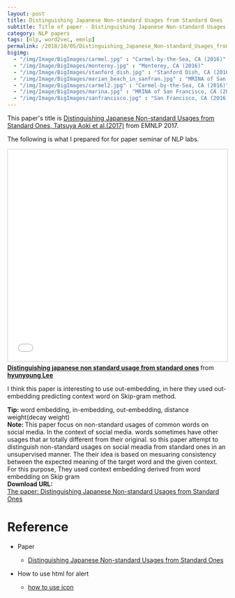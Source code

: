 ```yaml
---
layout: post
title: Distinguishing Japanese Non-standard Usages from Standard Ones
subtitle: Title of paper - Distinguishing Japanese Non-standard Usages from Standard Onesn
category: NLP papers
tags: [nlp, word2vec, emnlp]
permalink: /2018/10/05/Distinguishing_Japanese_Non-standard_Usages_from_Standard_Ones/
bigimg: 
  - "/img/Image/BigImages/carmel.jpg" : "Carmel-by-the-Sea, CA (2016)"
  - "/img/Image/BigImages/monterey.jpg" : "Monterey, CA (2016)"
  - "/img/Image/BigImages/stanford_dish.jpg" : "Stanford Dish, CA (2016)"
  - "/img/Image/BigImages/marian_beach_in_sanfran.jpg" : "MRINA of San Francisco, CA (2016)"
  - "/img/Image/BigImages/carmel2.jpg" : "Carmel-by-the-Sea, CA (2016)"
  - "/img/Image/BigImages/marina.jpg" : "MRINA of San Francisco, CA (2016)"
  - "/img/Image/BigImages/sanfrancisco.jpg" : "San Francisco, CA (2016)"
---
```


This paper's title is [Distinguishing Japanese Non-standard Usages from Standard Ones, Tatsuya Aoki
 et al.(2017)](https://www.aclweb.org/anthology/D17-1246) from EMNLP 2017.

The following is what I prepared for for paper seminar of  NLP labs.

<iframe src="//www.slideshare.net/slideshow/embed_code/key/oKiTrIuvjAWn6V" width="595" height="485" frameborder="0" marginwidth="0" marginheight="0" scrolling="no" style="border:1px solid #CCC; border-width:1px; margin-bottom:5px; max-width: 100%;" allowfullscreen> </iframe> <div style="margin-bottom:5px"> <strong> <a href="//www.slideshare.net/HyunYoungLee3/distinguishing-japanese-non-standard-usage-from-standard-ones" title="Distinguishing japanese non standard usage from standard ones" target="_blank">Distinguishing japanese non standard usage from standard ones</a> </strong> from <strong><a href="https://www.slideshare.net/HyunYoungLee3" target="_blank">hyunyoung Lee</a></strong> </div>


I think this paper is interesting to use out-embedding, in here they used out-embedding predicting context word on Skip-gram method.

<div class="alert alert-success" role="alert"><i class="fa fa-check-square-o"></i> <b>Tip: </b>
word embedding, in-embedding, out-embedding, distance weight(decay weight)
</div>


<div class="alert alert-info" role="alert"><i class="fa fa-info-circle"></i> <b>Note: </b>
This paper focus on non-standard usages of common words on social media. In the context of social media. words sometimes have other usages that ar totally different from their original. so this paper attempt to distinguish non-standard usages on social meadia from standard ones in an unsupervised manner. The their idea is based on mesuaring consistency between the expected meaning of the target word and the given context. For this purpose, They used context embedding derived from word embedding on Skip gram
</div>
  
  
<div class="alert alert-success" role="alert"><i class="fa fa-paperclip fa-lg"></i> <b>Download URL: </b><br>
  <a href="https://www.aclweb.org/anthology/D17-1246">The paper: Distinguishing Japanese Non-standard Usages from Standard Ones</a>
</div>

# Reference 

- Paper 
  - [Distinguishing Japanese Non-standard Usages from Standard Ones](https://www.aclweb.org/anthology/D17-1246)
 
- How to use html for alert
  - [how to use icon](http://idratherbewriting.com/documentation-theme-jekyll/mydoc_icons.html) 
